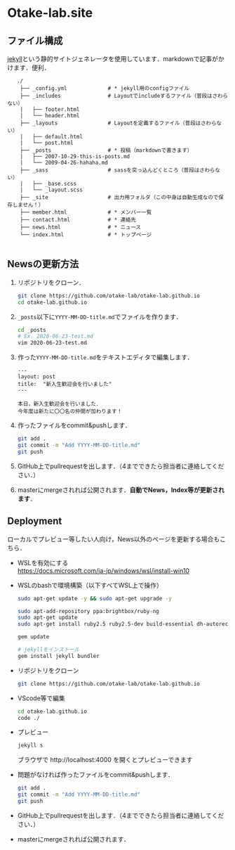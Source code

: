 # Otake-lab.site

## ファイル構成
[jekyll](http://jekyllrb-ja.github.io/)という静的サイトジェネレータを使用しています．markdownで記事がかけます．便利．  

```
   ./
    ├── _config.yml             # * jekyll用のconfigファイル
    ├── _includes               # Layoutでincludeするファイル（普段はさわらない）
    |   ├── footer.html         
    |   └── header.html
    ├── _layouts                # Layoutを定義するファイル（普段はさわらない）
    |   ├── default.html
    |   └── post.html
    ├── _posts                  # * 投稿（markdownで書きます）
    |   ├── 2007-10-29-this-is-posts.md
    |   └── 2009-04-26-hahaha.md
    ├── _sass                   # sassを突っ込んどくところ（普段はさわらない）
    |   ├── _base.scss
    |   └── _layout.scss
    ├── _site                   # 出力用フォルダ（この中身は自動生成なので保存しません！）
    ├── member.html             # * メンバー一覧
    ├── contact.html            # * 連絡先
    ├── news.html               # * ニュース
    └── index.html              # * トップページ
    
```

## Newsの更新方法


1. リポジトリをクローン．
    ```bash
    git clone https://github.com/otake-lab/otake-lab.github.io
    cd otake-lab.github.io
    ``` 

2. `_posts`以下に`YYYY-MM-DD-title.md`でファイルを作ります．

    ```bash
    cd _posts
    # Ex. 2020-06-23-test.md
    vim 2020-06-23-test.md
    ```

3. 作った`YYYY-MM-DD-title.md`をテキストエディタで編集します．

    ```
    ---
    layout: post
    title:  "新入生歓迎会を行いました"
    ---

    本日，新入生歓迎会を行いました．
    今年度は新たに〇〇名の仲間が加わります！

    ```

4. 作ったファイルをcommit&pushします．

    ```bash
    git add .
    git commit -m "Add YYYY-MM-DD-title.md"
    git push
    ```

5. GitHub上でpullrequestを出します．（4までできたら担当者に連絡してください．）

6. masterにmergeされれば公開されます．**自動でNews，Index等が更新されます**．

## Deployment

ローカルでプレビュー等したい人向け，News以外のページを更新する場合もこちら．

- WSLを有効にする  
    https://docs.microsoft.com/ja-jp/windows/wsl/install-win10

- WSLのbashで環境構築（以下すべてWSL上で操作）
    ```bash
    sudo apt-get update -y && sudo apt-get upgrade -y

    sudo apt-add-repository ppa:brightbox/ruby-ng
    sudo apt-get update
    sudo apt-get install ruby2.5 ruby2.5-dev build-essential dh-autoreconf
    ```

    ```bash
    gem update
    ```

    ```bash
    # jekyllをインストール
    gem install jekyll bundler
    ```

- リポジトリをクローン

    ```bash 
    git clone https://github.com/otake-lab/otake-lab.github.io
    ```

- VScode等で編集

    ```bash 
    cd otake-lab.github.io
    code ./
    ```

- プレビュー

    ```bash
    jekyll s
    ```
    ブラウザで http://localhost:4000 を開くとプレビューできます

- 問題がなければ作ったファイルをcommit&pushします．

    ```bash
    git add .
    git commit -m "Add YYYY-MM-DD-title.md"
    git push
    ```

- GitHub上でpullrequestを出します．（4までできたら担当者に連絡してください．）

- masterにmergeされれば公開されます．